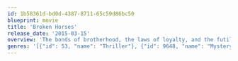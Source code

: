 ```yaml
---
id: 1b58361d-bd0d-4387-8711-65c59d86bc50
blueprint: movie
title: 'Broken Horses'
release_date: '2015-03-15'
overview: 'The bonds of brotherhood, the laws of loyalty, and the futility of violence in the shadows of the US Mexico border gang wars.'
genres: '[{"id": 53, "name": "Thriller"}, {"id": 9648, "name": "Mystery"}, {"id": 18, "name": "Drama"}, {"id": 80, "name": "Crime"}]'
---
```


